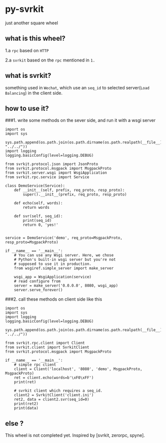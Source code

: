 # py-svrkit
just another square wheel

## what is this wheel?
1.a `rpc` based on `HTTP`

2.a `svrkit` based on the `rpc` mentioned in `1.`

## what is svrkit?
something used in `Wechat`, which use an `seq_id` to selected server(`Load Balancing`) in the client side.

## how to use it?

###1. write some methods on the sever side, and run it with a wsgi server

````
import os
import sys

sys.path.append(os.path.join(os.path.dirname(os.path.realpath(__file__)), "../../"))
import logging
logging.basicConfig(level=logging.DEBUG)

from svrkit.protocol.json import JsonProto
from svrkit.protocol.msgpack import MsgpackProto
from svrkit.server.wsgi import WsgiApplication
from svrkit.rpc.service import Service

class DemoService(Service):
    def __init__(self, prefix, req_proto, resp_proto):
        super().__init__(prefix, req_proto, resp_proto)

    def echo(self, words):
        return words

    def svr(self, seq_id):
        print(seq_id)
        return 0, 'yes!'


service = DemoService('demo', req_proto=MsgpackProto, resp_proto=MsgpackProto)

if __name__ == '__main__':
    # You can use any Wsgi server. Here, we chose
    # Python's built-in wsgi server but you're not
    # supposed to use it in production.
    from wsgiref.simple_server import make_server

    wsgi_app = WsgiApplication(service)
    # read configure from
    server = make_server('0.0.0.0', 8080, wsgi_app)
    server.serve_forever()
````


###2. call these methods on client side like this

````
import os
import sys
import logging
logging.basicConfig(level=logging.DEBUG)

sys.path.append(os.path.join(os.path.dirname(os.path.realpath(__file__)), "../../"))

from svrkit.rpc.client import Client
from svrkit.client import SvrkitClient
from svrkit.protocol.msgpack import MsgpackProto

if __name__ == '__main__':
    # simple rpc client
    client = Client('localhost', '8080', 'demo', MsgpackProto, MsgpackProto)
    ret = client.echo(words=b'\xF0\xFF')
    print(ret)

    # svrkit client which requires a seq_id.
    client2 = SvrkitClient('client.ini')
    ret2, data = client2.svr(seq_id=0)
    print(ret2)
    print(data)
````

## else ?

This wheel is not completed yet. Inspired by [svrkit, zerorpc, spyne].